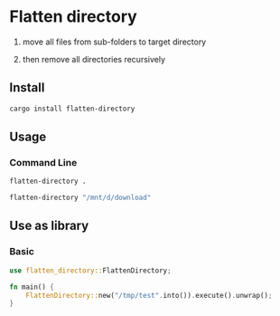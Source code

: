 # Flatten directory

1. move all files from sub-folders to target directory

2. then remove all directories recursively

## Install

```bash
cargo install flatten-directory
```

## Usage

### Command Line

```bash
flatten-directory .
```

```bash
flatten-directory "/mnt/d/download"
```

## Use as library

### Basic

```rs
use flatten_directory::FlattenDirectory;

fn main() {
    FlattenDirectory::new("/tmp/test".into()).execute().unwrap();
}
```
